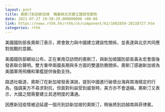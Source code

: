```yaml
---
layout: post
title: 奧斯汀到訪新加坡　稱冀與北京建立建設性關係
date: 2021-07-27 19:50:29.000000000 +08:00
link: https://news.rthk.hk/rthk/ch/component/k2/1602859-20210727.htm
categories: rthk
---
```


美國國防部長奧斯汀表示，將會致力與中國建立建設性關係，並表達與北京共同應對挑戰的意願。

美國國防部網站公布，正在東南亞訪問的奧斯汀，與新加坡國防部長黃永宏會面後發表聯合聲明。雙方重申兩國長期與多方面的雙邊防務關係，奧斯汀感謝新加坡為美國軍用飛機和軍艦提供後勤支持。

路透社報道，奧斯汀在新加坡發表演說，提到中國進行破壞台海與南海穩定的行為，強調美方不尋求對抗，但面對利益受到威脅時，美方亦不會退縮。奧斯汀又表示，大國之間需要建立具透明度的溝通。

因應新冠疫情被迫延遲一個月到訪新加坡的奧斯汀，稍後將到訪越南與菲律賓。
